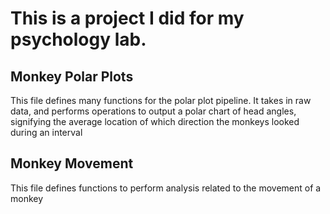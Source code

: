 # This is a project I did for my psychology lab. 

## Monkey Polar Plots

This file defines many functions for the polar plot pipeline. It takes in raw data, and performs operations to output a polar chart of head angles, signifying the average location of which direction the monkeys looked during an interval

## Monkey Movement

This file defines functions to perform analysis related to the movement of a monkey
